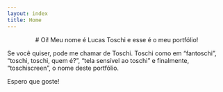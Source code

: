 ```yaml
---
layout: index
title: Home
---
```


<p style="text-align: center;"># Oi! Meu nome é Lucas Toschi e esse é o meu portfólio!</p>

Se você quiser, pode me chamar de Toschi. Toschi como em “fantoschi”, “toschi, toschi, quem é?”, “tela sensível ao toschi” e finalmente, “toschiscreen”, o nome deste portfólio.

Espero que goste!